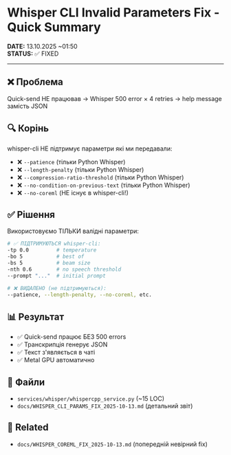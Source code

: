 # Whisper CLI Invalid Parameters Fix - Quick Summary

**DATE:** 13.10.2025 ~01:50  
**STATUS:** ✅ FIXED  

---

## ❌ Проблема
Quick-send НЕ працював → Whisper 500 error × 4 retries → help message замість JSON

## 🔍 Корінь
whisper-cli НЕ підтримує параметри які ми передавали:
- ❌ `--patience` (тільки Python Whisper)
- ❌ `--length-penalty` (тільки Python Whisper)
- ❌ `--compression-ratio-threshold` (тільки Python Whisper)
- ❌ `--no-condition-on-previous-text` (тільки Python Whisper)
- ❌ `--no-coreml` (НЕ існує в whisper-cli!)

## ✅ Рішення
Використовуємо ТІЛЬКИ валідні параметри:
```bash
# ✅ ПІДТРИМУЮТЬСЯ whisper-cli:
-tp 0.0         # temperature
-bo 5           # best of
-bs 5           # beam size  
-nth 0.6        # no speech threshold
--prompt "..."  # initial prompt

# ❌ ВИДАЛЕНО (не підтримуються):
--patience, --length-penalty, --no-coreml, etc.
```

## 📊 Результат
- ✅ Quick-send працює БЕЗ 500 errors
- ✅ Транскрипція генерує JSON
- ✅ Текст з'являється в чаті
- ✅ Metal GPU автоматично

## 📝 Файли
- `services/whisper/whispercpp_service.py` (~15 LOC)
- `docs/WHISPER_CLI_PARAMS_FIX_2025-10-13.md` (детальний звіт)

## 🔗 Related
- `docs/WHISPER_COREML_FIX_2025-10-13.md` (попередній невірний fix)
